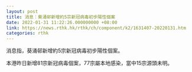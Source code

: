 ```yaml
---
layout: post
title: 消息：葵涌邨新增約5宗新冠病毒初步陽性個案
date: 2022-01-31 11:22:26.000000000 +08:00
link: https://news.rthk.hk/rthk/ch/component/k2/1631407-20220131.htm
categories: rthk
---
```


消息指，葵涌邨新增約5宗新冠病毒初步陽性個案。

本港昨日新增81宗新冠病毒個案，77宗屬本地感染，當中15宗源頭未明。
